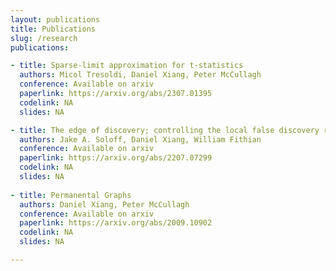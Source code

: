 ```yaml
---
layout: publications
title: Publications
slug: /research
publications:

- title: Sparse-limit approximation for t-statistics
  authors: Micol Tresoldi, Daniel Xiang, Peter McCullagh
  conference: Available on arxiv
  paperlink: https://arxiv.org/abs/2307.01395
  codelink: NA
  slides: NA

- title: The edge of discovery; controlling the local false discovery rate at the margin.
  authors: Jake A. Soloff, Daniel Xiang, William Fithian
  conference: Available on arxiv
  paperlink: https://arxiv.org/abs/2207.07299
  codelink: NA
  slides: NA
  
- title: Permanental Graphs
  authors: Daniel Xiang, Peter McCullagh
  conference: Available on arxiv
  paperlink: https://arxiv.org/abs/2009.10902
  codelink: NA
  slides: NA

---
```

